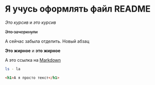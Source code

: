 # Я учусь оформлять файл __README__

*Это курсив* и _это курсив_

~~Это зачеркнули~~

А сейчас забыла отделить.
Новый абзац

__Это жирное__ и **это жирное**

А это ссылка на [Markdown](https://www.markdownguide.org/cheat-sheet/ "МаркдАун - это специальный язык разметки")

```bash
ls - la
```
```html
<h1>А я просто текст</h1>
``` 